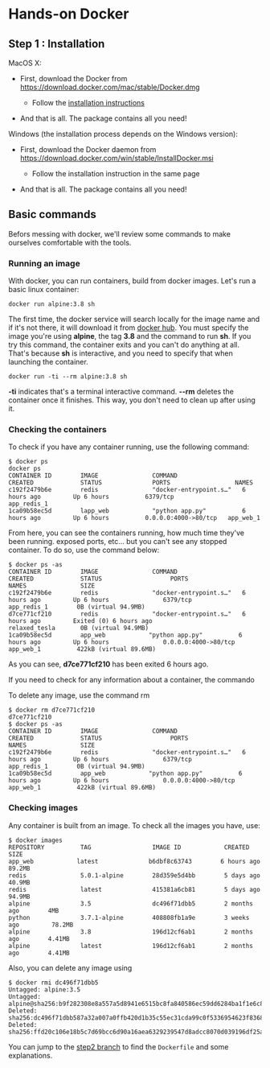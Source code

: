 # Hands-on Docker

## Step 1 : Installation

MacOS X:

* First, download the Docker from https://download.docker.com/mac/stable/Docker.dmg
  * Follow the [installation instructions](https://docs.docker.com/docker-for-mac/)
  
* And that is all. The package contains all you need!

Windows (the installation process depends on the Windows version):

* First, download the Docker daemon from https://download.docker.com/win/stable/InstallDocker.msi
  * Follow the installation instruction in the same page 

* And that is all. The package contains all you need!

## Basic commands

Befors messing with docker, we'll review some commands to make ourselves comfortable with the tools.

### Running an image

With docker, you can run containers, build from docker images. Let's run a basic linux container:
```
docker run alpine:3.8 sh
```
The first time, the docker service will search locally for the image name and if it's not there, it will download it from [docker hub](https://hub.docker.com).
You must specify the image you're using **alpine**, the tag **3.8** and the command to run **sh**.
If you try this command, the container exits and you can't do anything at all. That's because **sh** is interactive, and you need to specify that when launching the container.
```
docker run -ti --rm alpine:3.8 sh
```
**-ti** indicates that's a terminal interactive command.
**--rm** deletes the container once it finishes. This way, you don't need to clean up after using it.

### Checking the containers
To check if you have any container running, use the following command:
```
$ docker ps
docker ps
CONTAINER ID        IMAGE               COMMAND                  CREATED             STATUS              PORTS                  NAMES
c192f2479b6e        redis               "docker-entrypoint.s…"   6 hours ago         Up 6 hours          6379/tcp               app_redis_1
1ca09b58ec5d        lapp_web            "python app.py"          6 hours ago         Up 6 hours          0.0.0.0:4000->80/tcp   app_web_1
```
From here, you can see the containers running, how much time they've been running. exposed ports, etc... but you can't see any stopped container.
To do so, use the command below:
```
$ docker ps -as
CONTAINER ID        IMAGE               COMMAND                  CREATED             STATUS                   PORTS                  NAMES               SIZE
c192f2479b6e        redis               "docker-entrypoint.s…"   6 hours ago         Up 6 hours               6379/tcp               app_redis_1        0B (virtual 94.9MB)
d7ce771cf210        redis               "docker-entrypoint.s…"   6 hours ago         Exited (0) 6 hours ago                          relaxed_tesla       0B (virtual 94.9MB)
1ca09b58ec5d        app_web            "python app.py"          6 hours ago         Up 6 hours               0.0.0.0:4000->80/tcp   app_web_1          422kB (virtual 89.6MB)
```
As you can see, **d7ce771cf210** has been exited 6 hours ago.

If you need to check for any information about a container, the commando

To delete any image, use the command rm
```
$ docker rm d7ce771cf210
d7ce771cf210
$ docker ps -as
CONTAINER ID        IMAGE               COMMAND                  CREATED             STATUS                   PORTS                  NAMES               SIZE
c192f2479b6e        redis               "docker-entrypoint.s…"   6 hours ago         Up 6 hours               6379/tcp               app_redis_1        0B (virtual 94.9MB)
1ca09b58ec5d        app_web            "python app.py"          6 hours ago         Up 6 hours               0.0.0.0:4000->80/tcp   app_web_1          422kB (virtual 89.6MB) 
```

### Checking images
Any container is built from an image. To check all the images you have, use:

```
$ docker images
REPOSITORY          TAG                 IMAGE ID            CREATED             SIZE
app_web            latest              b6dbf8c63743        6 hours ago         89.2MB
redis               5.0.1-alpine        28d359e5d4bb        5 days ago          40.9MB
redis               latest              415381a6cb81        5 days ago          94.9MB
alpine              3.5                 dc496f71dbb5        2 months ago        4MB
python              3.7.1-alpine        408808fb1a9e        3 weeks ago         78.2MB
alpine              3.8                 196d12cf6ab1        2 months ago        4.41MB
alpine              latest              196d12cf6ab1        2 months ago        4.41MB
```
Also, you can delete any image using
```
$ docker rmi dc496f71dbb5
Untagged: alpine:3.5
Untagged: alpine@sha256:b9f282308e8a557a5d8941e6515bc8fa840586ec59dd6284ba1f1e6c81654020
Deleted: sha256:dc496f71dbb587a32a007a0ffb420d1b35c55ec31cda99c0f5336954623f8368
Deleted: sha256:ffd20c106e18b5c7d69bcc6d90a16aea6329239547d8adcc8070d039196df25a
```

You can jump to the [step2 branch](https://github.com/peppelin/hands-on-docker/tree/step2#step-2) to find the `Dockerfile` and some explanations.
